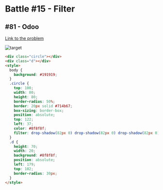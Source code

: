 # Battle #15 - Filter

## #81 - Odoo

[Link to the problem](https://cssbattle.dev/play/81)

![target](https://cssbattle.dev/targets/81.png)


```html
<div class="circle"></div>
<div class="d"></div>
<style>
  body {
    background: #191919;
  }
  .circle {
    top: 100;
    width: 80;
    height: 80;
    border-radius: 50%;
    border: 20px solid #714b67;
    box-sizing: border-box;
    position: absolute;
    top: 122;
    left: 37;
    color: #8f8f8f;
    filter: drop-shadow(82px 0) drop-shadow(82px 0) drop-shadow(82px 0);
  }
  .d {
    height: 70;
    width: 20;
    background: #8f8f8f;
    position: absolute;
    left: 179;
    top: 102;
    border-radius: 30px;
  }
</style>
```
